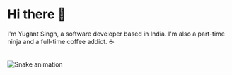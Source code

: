# Hi there 👋

I'm Yugant Singh, a software developer based in India. I'm also a part-time ninja and a full-time coffee addict. ☕


<!-- Add icons for the languages and tools you use here -->
##
 
<div> 
 
  ![Snake animation](https://github.com/yugantsingh/yugantsingh/blob/output/github-contribution-grid-snake.svg)
 
</div>
